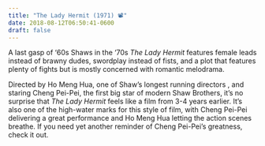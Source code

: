 ```yaml
---
title: "The Lady Hermit (1971) 📽"
date: 2018-08-12T06:50:41-0600
draft: false
---
```






A last gasp of ‘60s Shaws in the ‘70s _The Lady Hermit_ features female leads instead of brawny dudes, swordplay instead of fists, and a plot that features plenty of fights but is mostly concerned with romantic melodrama.

Directed by Ho Meng Hua, one of Shaw’s longest running directors , and staring Cheng Pei-Pei, the first big star of modern Shaw Brothers, it’s no surprise that _The Lady Hermit_ feels like a film from 3-4 years earlier. It’s also one of the high-water marks for this style of film, with Cheng Pei-Pei delivering a great performance and Ho Meng Hua letting the action scenes breathe. If you need yet another reminder of Cheng Pei-Pei’s greatness, check it out.



